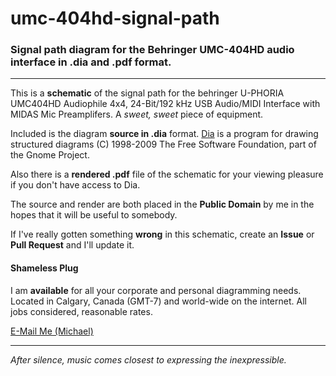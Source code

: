 # umc-404hd-signal-path
### Signal path diagram for the Behringer UMC-404HD audio interface in .dia and .pdf format.

---

This is a **schematic** of the signal path for the behringer U-PHORIA UMC404HD Audiophile 4x4, 24-Bit/192 kHz USB Audio/MIDI Interface with MIDAS Mic Preamplifers.  A _sweet, sweet_ piece of equipment.

Included is the diagram **source in .dia** format.  [Dia](https://wiki.gnome.org/Apps/Dia "Dia Wiki") is a program for drawing structured diagrams (C) 1998-2009 The Free Software Foundation, part of the Gnome Project.

Also there is a **rendered .pdf** file of the schematic for your viewing pleasure if you don't have access to Dia.

The source and render are both placed in the **Public Domain** by me in the hopes that it will be useful to somebody.

If I've really gotten something **wrong** in this schematic, create an **Issue** or **Pull Request** and I'll update it.

#### Shameless Plug

I am **available** for all your corporate and personal diagramming needs.  Located in Calgary, Canada (GMT-7) and world-wide on the internet.  All jobs considered, reasonable rates.

[E-Mail Me (Michael)](mailto:iam@mcnster.com "iam@mcnster.com (Michael)")

---

_After silence, music comes closest to expressing the inexpressible._
